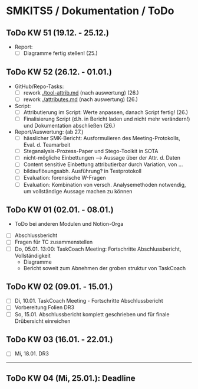 # SMKITS5 / Dokumentation / ToDo
## ToDo KW 51 (19.12. - 25.12.)
- Report:
  - [ ] Diagramme fertig stellen! (25.)
## ToDo KW 52 (26.12. - 01.01.)
- GitHub/Repo-Tasks:
  - [ ] rework [./tool-attrib.md](./tool-attrib.md) (nach auswertung) (26.)
  - [ ] rework [./attributes.md](./attributes.md) (nach auswertung) (26.)
- Script:
  - [ ] Attributierung im Script: Werte anpassen, danach Script fertig! (26.)
  - [ ] Finalisierung Script (d.h. in Bericht laden und nicht mehr verändern!) und Dokumentation abschließen (26.)
- Report/Auswertung: (ab 27.)
  - [ ] hässlicher SMK-Bericht: Ausformulieren des Meeting-Protokolls, Eval. d. Teamarbeit
  - [ ] Steganalysis-Prozess-Paper und Stego-Toolkit in SOTA
  - [ ] nicht-mögliche Einbettungen --> Aussage über der Attr. d. Daten
  - [ ] Content sensitive Einbettung attributierbar durch Variation, von ...
  - [ ] bildauflösungsabh. Ausführung? in Testprotokoll
  - [ ] Evaluation: forensische W-Fragen
  - [ ] Evaluation: Kombination von versch. Analysemethoden notwendig, um vollständige Aussage machen zu können
## ToDo KW 01 (02.01. - 08.01.)
- ToDo bei anderen Modulen und Notion-Orga
- [ ] Abschlussbericht
- [ ] Fragen für TC zusammenstellen
- [ ] Do, 05.01. 13:00: TaskCoach Meeting: Fortschritte Abschlussbericht, Vollständigkeit
  - Diagramme
  - Bericht soweit zum Abnehmen der groben struktur von TaskCoach
## ToDo KW 02 (09.01. - 15.01.)
- [ ] Di, 10.01. TaskCoach Meeting - Fortschritte Abschlussbericht
- [ ] Vorbereitung Folien DR3
- [ ] So, 15.01. Abschlussbericht komplett geschrieben und für finale Drübersicht einreichen
## ToDo KW 03 (16.01. - 22.01.)
- [ ] Mi, 18.01. DR3
---
## ToDo KW 04 (Mi, 25.01.): Deadline
